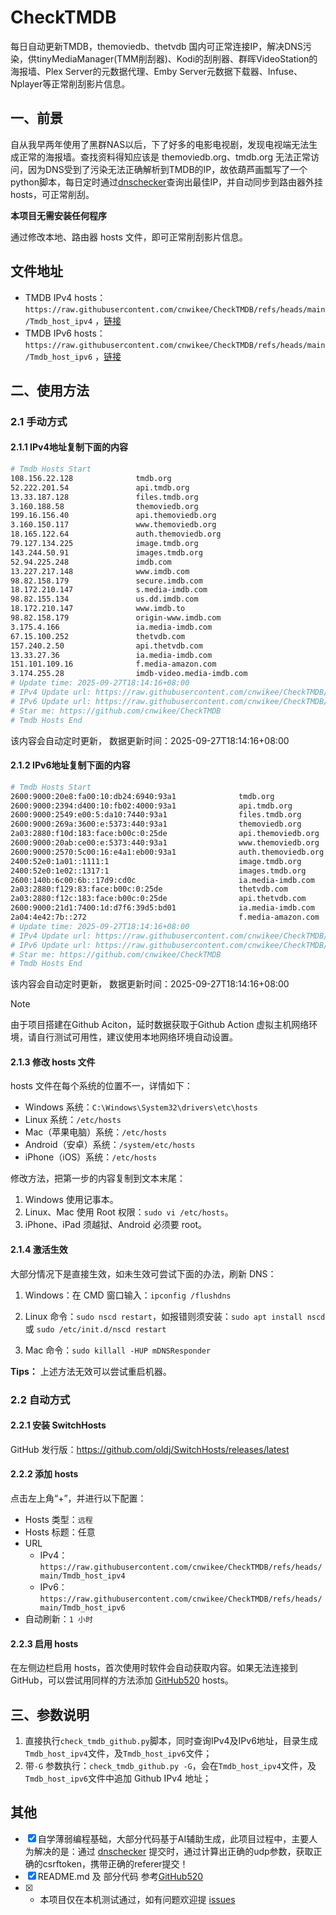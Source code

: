 # CheckTMDB

每日自动更新TMDB，themoviedb、thetvdb 国内可正常连接IP，解决DNS污染，供tinyMediaManager(TMM削刮器)、Kodi的刮削器、群晖VideoStation的海报墙、Plex Server的元数据代理、Emby Server元数据下载器、Infuse、Nplayer等正常削刮影片信息。

## 一、前景

自从我早两年使用了黑群NAS以后，下了好多的电影电视剧，发现电视端无法生成正常的海报墙。查找资料得知应该是 themoviedb.org、tmdb.org 无法正常访问，因为DNS受到了污染无法正确解析到TMDB的IP，故依葫芦画瓢写了一个python脚本，每日定时通过[dnschecker](https://dnschecker.org/)查询出最佳IP，并自动同步到路由器外挂hosts，可正常削刮。

**本项目无需安装任何程序**

通过修改本地、路由器 hosts 文件，即可正常削刮影片信息。

## 文件地址

- TMDB IPv4 hosts：`https://raw.githubusercontent.com/cnwikee/CheckTMDB/refs/heads/main/Tmdb_host_ipv4` ，[链接](https://raw.githubusercontent.com/cnwikee/CheckTMDB/refs/heads/main/Tmdb_host_ipv4)
- TMDB IPv6 hosts：`https://raw.githubusercontent.com/cnwikee/CheckTMDB/refs/heads/main/Tmdb_host_ipv6` ，[链接](https://raw.githubusercontent.com/cnwikee/CheckTMDB/refs/heads/main/Tmdb_host_ipv6)

## 二、使用方法

### 2.1 手动方式

#### 2.1.1 IPv4地址复制下面的内容

```bash
# Tmdb Hosts Start
108.156.22.128              tmdb.org
52.222.201.54               api.tmdb.org
13.33.187.128               files.tmdb.org
3.160.188.58                themoviedb.org
199.16.156.40               api.themoviedb.org
3.160.150.117               www.themoviedb.org
18.165.122.64               auth.themoviedb.org
79.127.134.225              image.tmdb.org
143.244.50.91               images.tmdb.org
52.94.225.248               imdb.com
13.227.217.148              www.imdb.com
98.82.158.179               secure.imdb.com
18.172.210.147              s.media-imdb.com
98.82.155.134               us.dd.imdb.com
18.172.210.147              www.imdb.to
98.82.158.179               origin-www.imdb.com
3.175.4.166                 ia.media-imdb.com
67.15.100.252               thetvdb.com
157.240.2.50                api.thetvdb.com
13.33.27.36                 ia.media-imdb.com
151.101.109.16              f.media-amazon.com
3.174.255.28                imdb-video.media-imdb.com
# Update time: 2025-09-27T18:14:16+08:00
# IPv4 Update url: https://raw.githubusercontent.com/cnwikee/CheckTMDB/refs/heads/main/Tmdb_host_ipv4
# IPv6 Update url: https://raw.githubusercontent.com/cnwikee/CheckTMDB/refs/heads/main/Tmdb_host_ipv6
# Star me: https://github.com/cnwikee/CheckTMDB
# Tmdb Hosts End

```

该内容会自动定时更新， 数据更新时间：2025-09-27T18:14:16+08:00

#### 2.1.2 IPv6地址复制下面的内容

```bash
# Tmdb Hosts Start
2600:9000:20e8:fa00:10:db24:6940:93a1              tmdb.org
2600:9000:2394:d400:10:fb02:4000:93a1              api.tmdb.org
2600:9000:2549:e00:5:da10:7440:93a1                files.tmdb.org
2600:9000:269a:3600:e:5373:440:93a1                themoviedb.org
2a03:2880:f10d:183:face:b00c:0:25de                api.themoviedb.org
2600:9000:20ab:ce00:e:5373:440:93a1                www.themoviedb.org
2600:9000:2570:5c00:16:e4a1:eb00:93a1              auth.themoviedb.org
2400:52e0:1a01::1111:1                             image.tmdb.org
2400:52e0:1e02::1317:1                             images.tmdb.org
2600:140b:6c00:6b::17d9:cd0c                       ia.media-imdb.com
2a03:2880:f129:83:face:b00c:0:25de                 thetvdb.com
2a03:2880:f12c:183:face:b00c:0:25de                api.thetvdb.com
2600:9000:21d1:7400:1d:d7f6:39d5:bd01              ia.media-imdb.com
2a04:4e42:7b::272                                  f.media-amazon.com
# Update time: 2025-09-27T18:14:16+08:00
# IPv4 Update url: https://raw.githubusercontent.com/cnwikee/CheckTMDB/refs/heads/main/Tmdb_host_ipv4
# IPv6 Update url: https://raw.githubusercontent.com/cnwikee/CheckTMDB/refs/heads/main/Tmdb_host_ipv6
# Star me: https://github.com/cnwikee/CheckTMDB
# Tmdb Hosts End

```

该内容会自动定时更新， 数据更新时间：2025-09-27T18:14:16+08:00

> [!NOTE]
> 由于项目搭建在Github Aciton，延时数据获取于Github Action 虚拟主机网络环境，请自行测试可用性，建议使用本地网络环境自动设置。

#### 2.1.3 修改 hosts 文件

hosts 文件在每个系统的位置不一，详情如下：

- Windows 系统：`C:\Windows\System32\drivers\etc\hosts`
- Linux 系统：`/etc/hosts`
- Mac（苹果电脑）系统：`/etc/hosts`
- Android（安卓）系统：`/system/etc/hosts`
- iPhone（iOS）系统：`/etc/hosts`

修改方法，把第一步的内容复制到文本末尾：

1. Windows 使用记事本。
2. Linux、Mac 使用 Root 权限：`sudo vi /etc/hosts`。
3. iPhone、iPad 须越狱、Android 必须要 root。

#### 2.1.4 激活生效

大部分情况下是直接生效，如未生效可尝试下面的办法，刷新 DNS：

1. Windows：在 CMD 窗口输入：`ipconfig /flushdns`

2. Linux 命令：`sudo nscd restart`，如报错则须安装：`sudo apt install nscd` 或 `sudo /etc/init.d/nscd restart`

3. Mac 命令：`sudo killall -HUP mDNSResponder`

**Tips：** 上述方法无效可以尝试重启机器。

### 2.2 自动方式

#### 2.2.1 安装 SwitchHosts

GitHub 发行版：https://github.com/oldj/SwitchHosts/releases/latest

#### 2.2.2 添加 hosts

点击左上角“+”，并进行以下配置：

- Hosts 类型：`远程`
- Hosts 标题：任意
- URL
    - IPv4：`https://raw.githubusercontent.com/cnwikee/CheckTMDB/refs/heads/main/Tmdb_host_ipv4`
    - IPv6：`https://raw.githubusercontent.com/cnwikee/CheckTMDB/refs/heads/main/Tmdb_host_ipv6`
- 自动刷新：`1 小时`

#### 2.2.3 启用 hosts

在左侧边栏启用 hosts，首次使用时软件会自动获取内容。如果无法连接到 GitHub，可以尝试用同样的方法添加 [GitHub520](https://github.com/521xueweihan/GitHub520) hosts。

## 三、参数说明

1. 直接执行`check_tmdb_github.py`脚本，同时查询IPv4及IPv6地址，目录生成`Tmdb_host_ipv4`文件，及`Tmdb_host_ipv6`文件；
2. 带`-G` 参数执行：`check_tmdb_github.py -G`，会在`Tmdb_host_ipv4`文件，及`Tmdb_host_ipv6`文件中追加 Github IPv4 地址；

## 其他

- [x] 自学薄弱编程基础，大部分代码基于AI辅助生成，此项目过程中，主要人为解决的是：通过 [dnschecker](https://dnschecker.org/) 提交时，通过计算出正确的udp参数，获取正确的csrftoken，携带正确的referer提交！
- [x] README.md 及 部分代码 参考[GitHub520](https://github.com/521xueweihan/GitHub520)
- [x] * 本项目仅在本机测试通过，如有问题欢迎提 [issues](https://github.com/cnwikee/CheckTMDB/issues/new)
